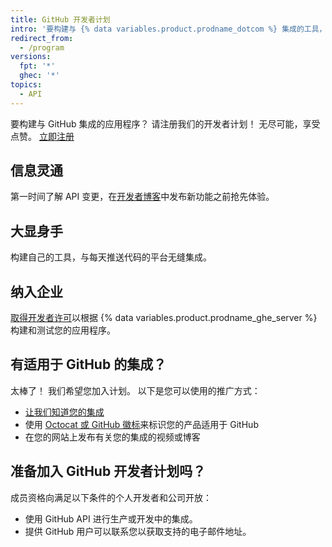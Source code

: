 ```yaml
---
title: GitHub 开发者计划
intro: '要构建与 {% data variables.product.prodname_dotcom %} 集成的工具，您可以加入 {% data variables.product.prodname_dotcom %} 开发者计划。'
redirect_from:
  - /program
versions:
  fpt: '*'
  ghec: '*'
topics:
  - API
---
```


要构建与 GitHub 集成的应用程序？ 请注册我们的开发者计划！ 无尽可能，享受点赞。 [立即注册](https://github.com/developer/register)

## 信息灵通

第一时间了解 API 变更，在[开发者博客](https://developer.github.com/changes/)中发布新功能之前抢先体验。

## 大显身手

构建自己的工具，与每天推送代码的平台无缝集成。

## 纳入企业

[取得开发者许可](http://github.com/contact?form%5Bsubject%5D=Development+licenses)以根据 {% data variables.product.prodname_ghe_server %} 构建和测试您的应用程序。


## 有适用于 GitHub 的集成？

太棒了！ 我们希望您加入计划。 以下是您可以使用的推广方式：</p>
* [让我们知道您的集成](https://github.com/contact?form[subject]=New+GitHub+Integration)
* 使用 [Octocat 或 GitHub 徽标](https://github.com/logos)来标识您的产品适用于 GitHub
* 在您的网站上发布有关您的集成的视频或博客

## 准备加入 GitHub 开发者计划吗？</h3>

成员资格向满足以下条件的个人开发者和公司开放：

* 使用 GitHub API 进行生产或开发中的集成。
* 提供 GitHub 用户可以联系您以获取支持的电子邮件地址。
